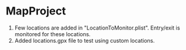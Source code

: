 # MapProject

1. Few locations are added in "LocationToMonitor.plist". Entry/exit is monitored for these locations.
2. Added locations.gpx file to test using custom locations.
